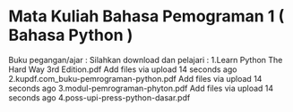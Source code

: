 # Mata Kuliah Bahasa Pemograman 1 ( Bahasa Python )

Buku pegangan/ajar :
Silahkan download dan pelajari :
1.Learn Python The Hard Way 3rd Edition.pdf 	Add files via upload 	14 seconds ago
2.kupdf.com_buku-pemrograman-python.pdf 	Add files via upload 	14 seconds ago
3.modul-pemrograman-phyton.pdf 	Add files via upload 	14 seconds ago
4.poss-upi-press-python-dasar.pdf
